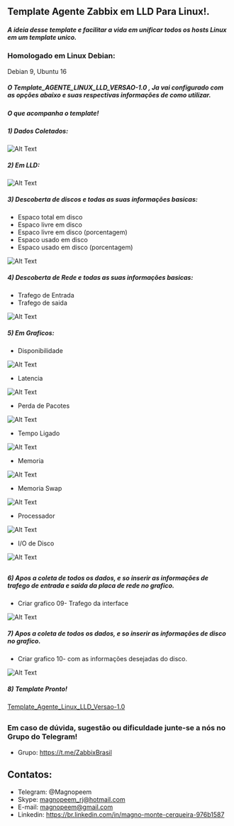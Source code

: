
##                                      Template Agente Zabbix em LLD Para Linux!.

##### A ideia desse template e facilitar a vida em unificar todos os hosts Linux em um template unico.

### Homologado em Linux Debian:

Debian 9, Ubuntu 16

##### O Template_AGENTE_LINUX_LLD_VERSAO-1.0 , Ja vai configurado com as opções abaixo e suas respectivas informações de como utilizar.


##### O que acompanha o template!


##### 1) Dados Coletados:

![Alt Text](https://github.com/MagnoMonteCerqueira/Zabbix/blob/master/Zabbix_3.4/src/img/Agente/Linux/linux_lld_01.PNG)

##### 2) Em LLD:

![Alt Text](https://github.com/MagnoMonteCerqueira/Zabbix/blob/master/Zabbix_3.4/src/img/Agente/Linux/linux_lld_02.PNG)


##### 3) Descoberta de discos e todas as suas informações basicas:

* Espaco total em disco 
* Espaco livre em disco 
* Espaco livre em disco (porcentagem)
* Espaco usado em disco
* Espaco usado em disco (porcentagem)

![Alt Text](https://github.com/MagnoMonteCerqueira/Zabbix/blob/master/Zabbix_3.4/src/img/Agente/Linux/linux_lld_03.PNG)


##### 4) Descoberta de Rede e todas as suas informações basicas:

* Trafego de Entrada
* Trafego de saida

![Alt Text](https://github.com/MagnoMonteCerqueira/Zabbix/blob/master/Zabbix_3.4/src/img/Agente/Linux/linux_lld_04.PNG)


##### 5) Em Graficos:

* Disponibilidade

![Alt Text](https://github.com/MagnoMonteCerqueira/Zabbix/blob/master/Zabbix_3.4/src/img/Agente/Linux/linux_lld_05.PNG)


* Latencia

![Alt Text](https://github.com/MagnoMonteCerqueira/Zabbix/blob/master/Zabbix_3.4/src/img/Agente/Linux/linux_lld_06.PNG)

* Perda de Pacotes

![Alt Text](https://github.com/MagnoMonteCerqueira/Zabbix/blob/master/Zabbix_3.4/src/img/Agente/Linux/linux_lld_07.PNG)

* Tempo Ligado

![Alt Text](https://github.com/MagnoMonteCerqueira/Zabbix/blob/master/Zabbix_3.4/src/img/Agente/Linux/linux_lld_08.PNG)

* Memoria

![Alt Text](https://github.com/MagnoMonteCerqueira/Zabbix/blob/master/Zabbix_3.4/src/img/Agente/Linux/linux_lld_09.PNG)

* Memoria Swap

![Alt Text](https://github.com/MagnoMonteCerqueira/Zabbix/blob/master/Zabbix_3.4/src/img/Agente/Linux/linux_lld_10.PNG)

* Processador

![Alt Text](https://github.com/MagnoMonteCerqueira/Zabbix/blob/master/Zabbix_3.4/src/img/Agente/Linux/linux_lld_11.PNG)

*  I/O de Disco

![Alt Text](https://github.com/MagnoMonteCerqueira/Zabbix/blob/master/Zabbix_3.4/src/img/Agente/Linux/linux_lld_12.PNG)
##
##### 6) Apos a coleta de todos os dados, e so inserir as informações de trafego de entrada e saida da placa de rede no grafico.

* Criar grafico 09- Trafego da interface

![Alt Text](https://github.com/MagnoMonteCerqueira/Zabbix/blob/master/Zabbix_3.4/src/img/Agente/Linux/linux_lld_13.PNG)

##### 7) Apos a coleta de todos os dados, e so inserir as informações de disco no grafico.

* Criar grafico 10- com as informações desejadas do disco.

![Alt Text](https://github.com/MagnoMonteCerqueira/Zabbix/blob/master/Zabbix_3.4/src/img/Agente/Linux/linux_lld_14.PNG)


##### 8) Template Pronto!

[Template_Agente_Linux_LLD_Versao-1.0](https://github.com/magnopeem/Templates_zabbix_3.2/tree/master/Linux)

##
### Em caso de dúvida, sugestão ou dificuldade junte-se a nós no Grupo do Telegram!

* Grupo: https://t.me/ZabbixBrasil 

## Contatos:


* Telegram: @Magnopeem
* Skype: magnopeem_rj@hotmail.com
* E-mail: magnopeem@gmail.com
* Linkedin: https://br.linkedin.com/in/magno-monte-cerqueira-976b1587






